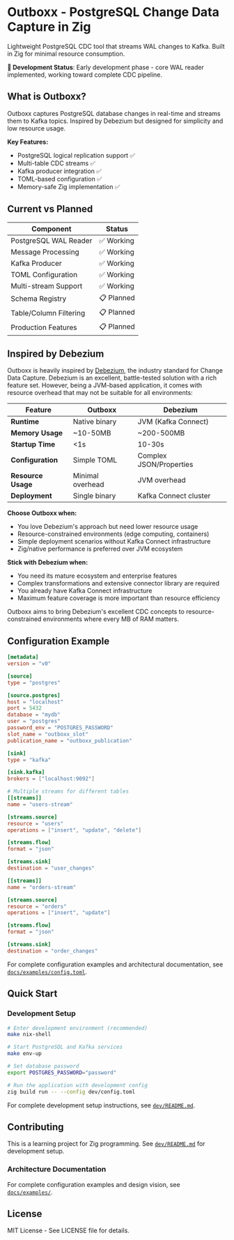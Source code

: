 # Outboxx - PostgreSQL Change Data Capture in Zig

Lightweight PostgreSQL CDC tool that streams WAL changes to Kafka. Built in Zig for minimal resource consumption.

**🚧 Development Status**: Early development phase - core WAL reader implemented, working toward complete CDC pipeline.

## What is Outboxx?

Outboxx captures PostgreSQL database changes in real-time and streams them to Kafka topics. Inspired by Debezium but designed for simplicity and low resource usage.

**Key Features:**
- PostgreSQL logical replication support ✅
- Multi-table CDC streams ✅
- Kafka producer integration ✅
- TOML-based configuration ✅
- Memory-safe Zig implementation ✅

## Current vs Planned

| Component | Status |
|-----------|--------|
| PostgreSQL WAL Reader | ✅ Working |
| Message Processing | ✅ Working |
| Kafka Producer | ✅ Working |
| TOML Configuration | ✅ Working |
| Multi-stream Support | ✅ Working |
| Schema Registry | 📋 Planned |
| Table/Column Filtering | 📋 Planned |
| Production Features | 📋 Planned |

## Inspired by Debezium

Outboxx is heavily inspired by [Debezium](https://debezium.io/), the industry standard for Change Data Capture. Debezium is an excellent, battle-tested solution with a rich feature set. However, being a JVM-based application, it comes with resource overhead that may not be suitable for all environments:

| Feature | Outboxx | Debezium |
|---------|---------|----------|
| **Runtime** | Native binary | JVM (Kafka Connect) |
| **Memory Usage** | ~10-50MB | ~200-500MB |
| **Startup Time** | <1s | 10-30s |
| **Configuration** | Simple TOML | Complex JSON/Properties |
| **Resource Usage** | Minimal overhead | JVM overhead |
| **Deployment** | Single binary | Kafka Connect cluster |

**Choose Outboxx when:**
- You love Debezium's approach but need lower resource usage
- Resource-constrained environments (edge computing, containers)
- Simple deployment scenarios without Kafka Connect infrastructure
- Zig/native performance is preferred over JVM ecosystem

**Stick with Debezium when:**
- You need its mature ecosystem and enterprise features
- Complex transformations and extensive connector library are required
- You already have Kafka Connect infrastructure
- Maximum feature coverage is more important than resource efficiency

Outboxx aims to bring Debezium's excellent CDC concepts to resource-constrained environments where every MB of RAM matters.

## Configuration Example

```toml
[metadata]
version = "v0"

[source]
type = "postgres"

[source.postgres]
host = "localhost"
port = 5432
database = "mydb"
user = "postgres"
password_env = "POSTGRES_PASSWORD"
slot_name = "outboxx_slot"
publication_name = "outboxx_publication"

[sink]
type = "kafka"

[sink.kafka]
brokers = ["localhost:9092"]

# Multiple streams for different tables
[[streams]]
name = "users-stream"

[streams.source]
resource = "users"
operations = ["insert", "update", "delete"]

[streams.flow]
format = "json"

[streams.sink]
destination = "user_changes"

[[streams]]
name = "orders-stream"

[streams.source]
resource = "orders"
operations = ["insert", "update"]

[streams.flow]
format = "json"

[streams.sink]
destination = "order_changes"
```

For complete configuration examples and architectural documentation, see [`docs/examples/config.toml`](docs/examples/config.toml).

## Quick Start

### Development Setup

```bash
# Enter development environment (recommended)
make nix-shell

# Start PostgreSQL and Kafka services
make env-up

# Set database password
export POSTGRES_PASSWORD="password"

# Run the application with development config
zig build run -- --config dev/config.toml
```

For complete development setup instructions, see [`dev/README.md`](dev/README.md).

## Contributing

This is a learning project for Zig programming. See [`dev/README.md`](dev/README.md) for development setup.

### Architecture Documentation

For complete configuration examples and design vision, see [`docs/examples/`](docs/examples/).

## License

MIT License - See LICENSE file for details.